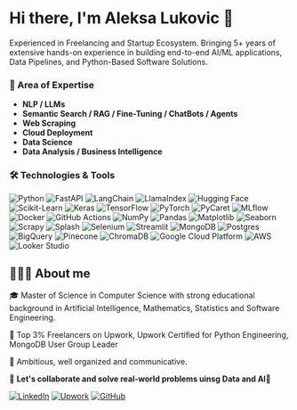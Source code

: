 # Hi there, I'm Aleksa Lukovic 👋

Experienced in Freelancing and Startup Ecosystem. Bringing 5+ years of extensive hands-on experience in building end-to-end AI/ML applications, Data Pipelines, and Python-Based Software Solutions.

### 🧠 Area of Expertise

- **NLP / LLMs**
- **Semantic Search / RAG / Fine-Tuning / ChatBots / Agents**
- **Web Scraping**
- **Cloud Deployment**
- **Data Science**
- **Data Analysis / Business Intelligence**

### 🛠️ Technologies & Tools

![Python](https://img.shields.io/badge/-Python-3776AB?logo=python&logoColor=white)
![FastAPI](https://img.shields.io/badge/-FastAPI-009688?logo=fastapi&logoColor=white)
![LangChain](https://img.shields.io/badge/-LangChain-000000?logo=langchain&logoColor=white)
![LlamaIndex](https://img.shields.io/badge/-LlamaIndex-000000?logo=llamaindex&logoColor=white)
![Hugging Face](https://img.shields.io/badge/-Hugging%20Face-FFDA4B?logo=huggingface&logoColor=black)
![Scikit-Learn](https://img.shields.io/badge/-Scikit--Learn-F7931E?logo=scikit-learn&logoColor=white)
![Keras](https://img.shields.io/badge/-Keras-D00000?logo=keras&logoColor=white)
![TensorFlow](https://img.shields.io/badge/-TensorFlow-FF6F00?logo=tensorflow&logoColor=white)
![PyTorch](https://img.shields.io/badge/-PyTorch-EE4C2C?logo=pytorch&logoColor=white)
![PyCaret](https://img.shields.io/badge/-PyCaret-000000?logo=pycaret&logoColor=white)
![MLflow](https://img.shields.io/badge/-MLflow-0194E2?logo=mlflow&logoColor=white)
![Docker](https://img.shields.io/badge/-Docker-2496ED?logo=docker&logoColor=white)
![GitHub Actions](https://img.shields.io/badge/GitHub_Actions-2088FF?logo=github-actions&logoColor=white)
![NumPy](https://img.shields.io/badge/NumPy-4DABCF?logo=numpy&logoColor=fff)
![Pandas](https://img.shields.io/badge/-Pandas-150458?logo=pandas&logoColor=white)
![Matplotlib](https://custom-icon-badges.demolab.com/badge/Matplotlib-71D291?logo=matplotlib&logoColor=fff)
![Seaborn](https://img.shields.io/badge/-Seaborn-3776AB?logo=seaborn&logoColor=white)
![Scrapy](https://img.shields.io/badge/-Scrapy-000000?logo=scrapy&logoColor=white)
![Splash](https://img.shields.io/badge/-Splash-000000?logo=splash&logoColor=white)
![Selenium](https://img.shields.io/badge/-Selenium-43B02A?logo=selenium&logoColor=white)
![Streamlit](https://img.shields.io/badge/-Streamlit-FF4B4B?logo=streamlit&logoColor=white)
![MongoDB](https://img.shields.io/badge/-MongoDB-47A248?logo=mongodb&logoColor=white)
![Postgres](https://img.shields.io/badge/Postgres-%23316192.svg?logo=postgresql&logoColor=white)
![BigQuery](https://img.shields.io/badge/-BigQuery-4285F4?logo=google-bigquery&logoColor=white)
![Pinecone](https://img.shields.io/badge/-Pinecone-000000?logo=pinecone&logoColor=white)
![ChromaDB](https://img.shields.io/badge/-ChromaDB-000000?logo=chromadb&logoColor=white)
![Google Cloud Platform](https://img.shields.io/badge/-Google%20Cloud%20Platform-4285F4?logo=google-cloud&logoColor=white)
![AWS](https://img.shields.io/badge/AWS-%23FF9900.svg?logo=amazon-web-services&logoColor=white)
![Looker Studio](https://img.shields.io/badge/-Looker%20Studio-4285F4?logo=looker&logoColor=white)

## 👨🏻‍💻 About me 

🎓 Master of Science in Computer Science with strong educational background in Artificial Intelligence, Mathematics, Statistics and Software Engineering.

🚀 Top 3% Freelancers on Upwork, Upwork Certified for Python Engineering, MongoDB User Group Leader

🌟 Ambitious, well organized and communicative.

👋 **Let's collaborate and solve real-world problems uinsg Data and AI**👋

[![LinkedIn](https://custom-icon-badges.demolab.com/badge/LinkedIn-0A66C2?logo=linkedin-white&logoColor=fff)](https://www.linkedin.com/in/aleksa-lukovic/)
[![Upwork](https://img.shields.io/badge/Upwork-6FDA44?logo=upwork&logoColor=fff)](https://www.upwork.com/freelancers/~01c832d2d60285152e)
[![GitHub](https://img.shields.io/badge/GitHub-%23121011.svg?logo=github&logoColor=white)](https://github.com/lukovicaleksa)
